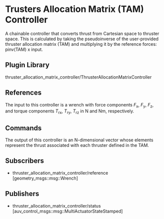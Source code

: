 # Trusters Allocation Matrix (TAM) Controller

A chainable controller that converts thrust from Cartesian space to thruster
space. This is calculated by taking the pseudoinverse of the user-provided
thruster allocation matrix (TAM) and multiplying it by the reference forces:
pinv(TAM) x input.

## Plugin Library

thruster_allocation_matrix_controller/ThrusterAllocationMatrixController

## References

The input to this controller is a wrench with force components $F_\text{x}$, $F_\text{y}$,
$F_\text{z}$, and torque components $T_\text{rx}$, $T_\text{ry}$, $T_\text{rz}$ in N and Nm, respectively.

## Commands

The output of this controller is an N-dimensional vector whose elements
represent the thrust associated with each thruster defined in the TAM.

## Subscribers

- thruster_allocation_matrix_controller/reference [geometry_msgs::msg::Wrench]

## Publishers

- thruster_allocation_matrix_controller/status [auv_control_msgs::msg::MultiActuatorStateStamped]
